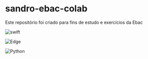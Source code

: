 # sandro-ebac-colab

Este repositório foi criado para fins de estudo e exercícios da Ebac

![swift](https://img.shields.io/badge/Python-FFD438?style=for-the-badge&logo=Python&logoColor=blue)

![Edge](https://img.shields.io/badge/Edge-0078D7?style=for-the-badge&logo=Microsoft-edge&logoColor=white)

![Python](https://img.shields.io/badge/python-3670A0?style=for-the-badge&logo=python&logoColor=ffdd54)
